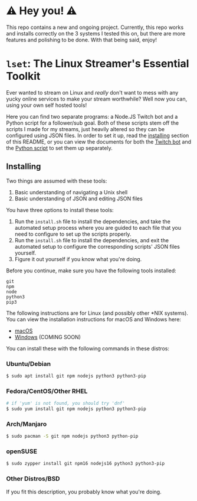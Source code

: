 # :warning: Hey you! :warning:

This repo contains a new and ongoing project. Currently, this repo works and installs correctly on the 3 systems I tested this on, but there are more features and polishing to be done. With that being said, enjoy!

# `lset`: The **L**inux **S**treamer's **E**ssential **T**oolkit

Ever wanted to stream on Linux and *really* don't want to mess with any yucky online services to make your stream worthwhile? Well now you can, using your own self hosted tools!

Here you can find two separate programs: a Node.JS Twitch bot and a Python script for a follower/sub goal. Both of these scripts stem off the scripts I made for my streams, just heavily altered so they can be configured using JSON files. In order to set it up, read the [installing](#installing) section of this README, or you can view the documents for both the [Twitch bot]() and the [Python script]() to set them up separately.

## Installing

Two things are assumed with these tools:
1. Basic understanding of navigating a Unix shell
1. Basic understanding of JSON and editing JSON files

You have three options to install these tools:
1. Run the `install.sh` file to install the dependencies, and take the automated setup process where you are guided to each file that you need to configure to set up the scripts properly.
1. Run the `install.sh` file to install the dependencies, and exit the automated setup to configure the corresponding scripts' JSON files yourself.
1. Figure it out yourself if you know what you're doing.

Before you continue, make sure you have the following tools installed:
```
git
npm
node
python3
pip3
```

The following instructions are for Linux (and possibly other \*NIX systems). You can view the installation instructions for macOS and Windows here:
* [macOS](doc/MACOS.md)
* [Windows]() (COMING SOON)

You can install these with the following commands in these distros:
### Ubuntu/Debian
```bash
$ sudo apt install git npm nodejs python3 python3-pip
```
### Fedora/CentOS/Other RHEL
```bash
# if 'yum' is not found, you should try 'dnf'
$ sudo yum install git npm nodejs python3 python3-pip
```
### Arch/Manjaro
```bash
$ sudo pacman -S git npm nodejs python3 python-pip
```
### openSUSE
```bash
$ sudo zypper install git npm16 nodejs16 python3 python3-pip
```
### Other Distros/BSD
If you fit this description, you probably know what you're doing.

